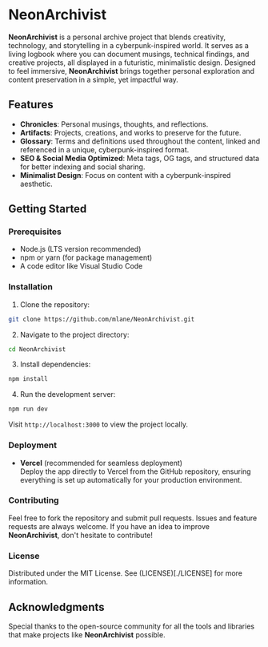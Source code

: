 # NeonArchivist

**NeonArchivist** is a personal archive project that blends creativity, technology, and storytelling in a cyberpunk-inspired world. It serves as a living logbook where you can document musings, technical findings, and creative projects, all displayed in a futuristic, minimalistic design. Designed to feel immersive, **NeonArchivist** brings together personal exploration and content preservation in a simple, yet impactful way.

## Features

- **Chronicles**: Personal musings, thoughts, and reflections.
- **Artifacts**: Projects, creations, and works to preserve for the future.
- **Glossary**: Terms and definitions used throughout the content, linked and referenced in a unique, cyberpunk-inspired format.
- **SEO & Social Media Optimized**: Meta tags, OG tags, and structured data for better indexing and social sharing.
- **Minimalist Design**: Focus on content with a cyberpunk-inspired aesthetic.

## Getting Started

### Prerequisites

- Node.js (LTS version recommended)
- npm or yarn (for package management)
- A code editor like Visual Studio Code

### Installation

1. Clone the repository:

```bash
git clone https://github.com/mlane/NeonArchivist.git
```

2. Navigate to the project directory:

```bash
cd NeonArchivist
```

3. Install dependencies:

```bash
npm install
```

4. Run the development server:

```bash
npm run dev
```

Visit `http://localhost:3000` to view the project locally.

### Deployment

- **Vercel** (recommended for seamless deployment)  
  Deploy the app directly to Vercel from the GitHub repository, ensuring everything is set up automatically for your production environment.

### Contributing

Feel free to fork the repository and submit pull requests. Issues and feature requests are always welcome. If you have an idea to improve **NeonArchivist**, don't hesitate to contribute!

### License

Distributed under the MIT License. See (LICENSE)[./LICENSE] for more information.

## Acknowledgments

Special thanks to the open-source community for all the tools and libraries that make projects like **NeonArchivist** possible.
